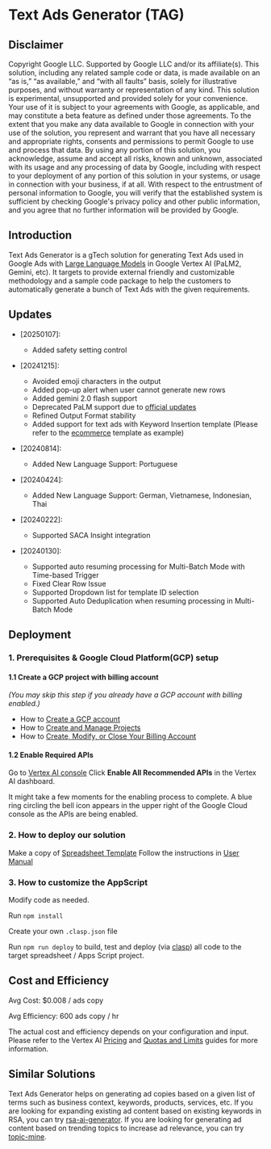 <!--
Copyright 2024 Google LLC

Licensed under the Apache License, Version 2.0 (the "License");
you may not use this file except in compliance with the License.
You may obtain a copy of the License at

      https://www.apache.org/licenses/LICENSE-2.0

Unless required by applicable law or agreed to in writing, software
distributed under the License is distributed on an "AS IS" BASIS,
WITHOUT WARRANTIES OR CONDITIONS OF ANY KIND, either express or implied.
See the License for the specific language governing permissions and
limitations under the License.
-->

# Text Ads Generator (TAG)

## Disclaimer

Copyright Google LLC. Supported by Google LLC and/or its affiliate(s). This
solution, including any related sample code or data, is made available on an
“as is,” “as available,” and “with all faults” basis, solely for illustrative
purposes, and without warranty or representation of any kind. This solution is
experimental, unsupported and provided solely for your convenience. Your use of
it is subject to your agreements with Google, as applicable, and may constitute
a beta feature as defined under those agreements.  To the extent that you make
any data available to Google in connection with your use of the solution, you
represent and warrant that you have all necessary and appropriate rights,
consents and permissions to permit Google to use and process that data.
By using any portion of this solution, you acknowledge, assume and accept all
risks, known and unknown, associated with its usage and any processing of data
by Google, including with respect to your deployment of any portion of this
solution in your systems, or usage in connection with your business, if at all.
With respect to the entrustment of personal information to Google, you will
verify that the established system is sufficient by checking Google's privacy
policy and other public information, and you agree that no further information
will be provided by Google.

## Introduction
Text Ads Generator is a gTech solution for generating Text Ads used in Google
Ads with [Large Language Models](https://cloud.google.com/vertex-ai/docs/generative-ai/language-model-overview)
in Google Vertex AI (PaLM2, Gemini, etc). It targets to provide external
friendly and customizable methodology and a sample code package to help the
customers to automatically generate a bunch of Text Ads with the given
requirements.

## Updates

* [20250107]:
    * Added safety setting control

* [20241215]:
    * Avoided emoji characters in the output
    * Added pop-up alert when user cannot generate new rows
    * Added gemini 2.0 flash support
    * Deprecated PaLM support due to [official updates](https://cloud.google.com/vertex-ai/generative-ai/docs/deprecations/palm)
    * Refined Output Format stability
    * Added support for text ads with Keyword Insertion template (Please refer
to the [ecommerce](https://docs.google.com/spreadsheets/d/1NZ2WDKPHl5bMT8ynDjzFKECdbvr4yKxoSMwr1F-4bQQ/edit?resourcekey=0-czIyDpEYRjoxM8FMaw9j4Q&gid=2056434601#gid=2056434601) template as example)

* [20240814]:
    * Added New Language Support: Portuguese
* [20240424]:
    * Added New Language Support: German, Vietnamese, Indonesian, Thai
* [20240222]:
    * Supported SACA Insight integration
* [20240130]:
    * Supported auto resuming processing for Multi-Batch Mode with Time-based Trigger
    * Fixed Clear Row Issue
    * Supported Dropdown list for template ID selection
    * Supported Auto Deduplication when resuming processing in Multi-Batch Mode


## Deployment
### 1. Prerequisites & Google Cloud Platform(GCP) setup
#### 1.1 Create a GCP project with billing account
*(You may skip this step if you already have a GCP account with billing enabled.)*
* How to [Create a GCP account](https://cloud.google.com/?authuser=1)
* How to [Create and Manage Projects](https://cloud.google.com/resource-manager/docs/creating-managing-projects)
* How to [Create, Modify, or Close Your Billing Account](https://cloud.google.com/billing/docs/how-to/manage-billing-account)

#### 1.2 Enable Required APIs
Go to [Vertex AI console](https://console.cloud.google.com/vertex-ai)
Click **Enable All Recommended APIs** in the Vertex AI dashboard.

It might take a few moments for the enabling process to complete. A blue ring
circling the bell icon appears in the upper right of the Google Cloud console as
the APIs are being enabled.

### 2. How to deploy our solution
Make a copy of [Spreadsheet Template](https://docs.google.com/spreadsheets/d/1p_CoGK-sdOFDlNmjC27NaMyFpWMSsYDvIZUsbuE--BQ)
Follow the instructions in [User Manual](https://docs.google.com/document/d/1nA51cQOaEbecKOOy39eR8UeyWRzHnWF_sU5zSkwow0c)

### 3. How to customize the AppScript
Modify code as needed.

Run `npm install`

Create your own `.clasp.json` file

Run `npm run deploy` to build, test and deploy (via
[clasp](https://github.com/google/clasp)) all code to the target spreadsheet
/ Apps Script project.

## Cost and Efficiency
Avg Cost: $0.008 / ads copy

Avg Efficiency: 600 ads copy / hr

The actual cost and efficiency depends on your configuration and input.
Please refer to the Vertex AI [Pricing](https://cloud.google.com/vertex-ai/pricing#generative_ai_models)
and [Quotas and Limits](https://cloud.google.com/vertex-ai/docs/quotas#request_quotas)
guides for more information.

## Similar Solutions
Text Ads Generator helps on generating ad copies based on a given list of
terms such as business context, keywords, products, services, etc. If you
are looking for expanding existing ad content based on existing keywords in
RSA, you can try [rsa-ai-generator](https://github.com/google-marketing-solutions/rsa-ai-generator).
If you are looking for generating ad content based on trending topics to
increase ad relevance, you can try [topic-mine](https://github.com/google-marketing-solutions/topic-mine).
